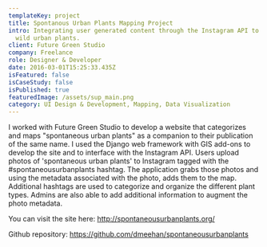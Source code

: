 ```yaml
---
templateKey: project
title: Spontanous Urban Plants Mapping Project
intro: Integrating user generated content through the Instagram API to document
  wild urban plants.
client: Future Green Studio
company: Freelance
role: Designer & Developer
date: 2016-03-01T15:25:33.435Z
isFeatured: false
isCaseStudy: false
isPublished: true
featuredImage: /assets/sup_main.png
category: UI Design & Development, Mapping, Data Visualization
---
```

I worked with Future Green Studio to develop a website that categorizes and maps "spontaneous urban plants" as a companion to their publication of the same name. I used the Django web framework with GIS add-ons to develop the site and to interface with the Instagram API. Users upload photos of 'spontaneous urban plants' to Instagram tagged with the #spontaneousurbanplants hashtag. The application grabs those photos and using the metadata associated with the photo, adds them to the map. Additional hashtags are used to categorize and organize the different plant types. Admins are also able to add additional information to augment the photo metadata.

You can visit the site here: <http://spontaneousurbanplants.org/>

Github repository: https://github.com/dmeehan/spontaneousurbanplants